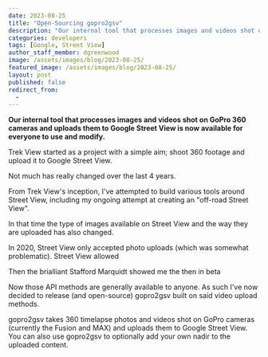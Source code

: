 ```yaml
---
date: 2023-08-25
title: "Open-Sourcing gopro2gsv"
description: "Our internal tool that processes images and videos shot on GoPro 360 cameras and uploads them to Google Street View is now available for everyone to use and modify."
categories: developers
tags: [Google, Street View]
author_staff_member: dgreenwood
image: /assets/images/blog/2023-08-25/
featured_image: /assets/images/blog/2023-08-25/
layout: post
published: false
redirect_from:
  - 
---
```


**Our internal tool that processes images and videos shot on GoPro 360 cameras and uploads them to Google Street View is now available for everyone to use and modify.**

Trek View started as a project with a simple aim; shoot 360 footage and upload it to Google Street View.

Not much has really changed over the last 4 years.

From Trek View's inception, I've attempted to build various tools around Street View, including my ongoing attempt at creating an "off-road Street View".

In that time the type of images available on Street View and the way they are uploaded has also changed.

In 2020, Street View only accepted photo uploads (which was somewhat problematic). Street View allowed 


Then the brialliant Stafford Marquidt showed me the then in beta

Now those API methods are generally available to anyone. As such I've now decided to release (and open-source) gopro2gsv built on said video upload methods.

gopro2gsv takes 360 timelapse photos and videos shot on GoPro cameras (currently the Fusion and MAX) and uploads them to Google Street View. You can also use gopro2gsv to optionally add your own nadir to the uploaded content.


